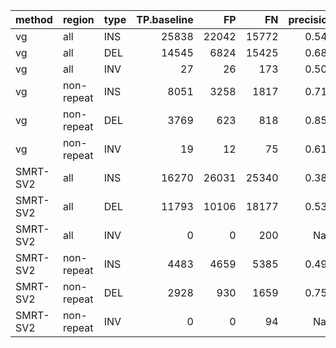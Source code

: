 |method   |region     |type | TP.baseline|    FP|    FN| precision| recall|    F1|
|:--------|:----------|:----|-----------:|-----:|-----:|---------:|------:|-----:|
|vg       |all        |INS  |       25838| 22042| 15772|     0.540|  0.621| 0.577|
|vg       |all        |DEL  |       14545|  6824| 15425|     0.681|  0.485| 0.567|
|vg       |all        |INV  |          27|    26|   173|     0.509|  0.135| 0.213|
|vg       |non-repeat |INS  |        8051|  3258|  1817|     0.712|  0.816| 0.760|
|vg       |non-repeat |DEL  |        3769|   623|   818|     0.858|  0.822| 0.840|
|vg       |non-repeat |INV  |          19|    12|    75|     0.613|  0.202| 0.304|
|SMRT-SV2 |all        |INS  |       16270| 26031| 25340|     0.385|  0.391| 0.388|
|SMRT-SV2 |all        |DEL  |       11793| 10106| 18177|     0.539|  0.393| 0.455|
|SMRT-SV2 |all        |INV  |           0|     0|   200|       NaN|  0.000| 0.000|
|SMRT-SV2 |non-repeat |INS  |        4483|  4659|  5385|     0.490|  0.454| 0.472|
|SMRT-SV2 |non-repeat |DEL  |        2928|   930|  1659|     0.759|  0.638| 0.693|
|SMRT-SV2 |non-repeat |INV  |           0|     0|    94|       NaN|  0.000| 0.000|
